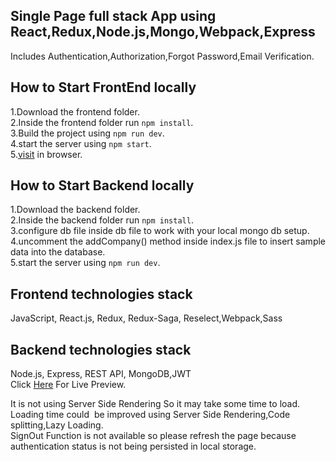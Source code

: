 ## Single Page full stack App using React,Redux,Node.js,Mongo,Webpack,Express
Includes Authentication,Authorization,Forgot Password,Email Verification.

## How to Start FrontEnd locally
1.Download the frontend folder.</br>
2.Inside the frontend folder run `npm install`.</br>
3.Build the project using  `npm run dev`.</br>
4.start the server using  `npm start`.</br>
5.[visit](http://localhost:8080) in browser.</br>

## How to Start Backend locally
1.Download the backend folder.</br>
2.Inside the backend folder run  `npm install`.</br>
3.configure db file inside db file to work with your local mongo db setup.</br>
4.uncomment the addCompany() method inside index.js file to insert sample data into the database.</br>
5.start the server using  `npm run dev`.</br>

## Frontend technologies stack
JavaScript, React.js, Redux, Redux-Saga, Reselect,Webpack,Sass
</br>
## Backend technologies stack
Node.js, Express, REST API, MongoDB,JWT
</br>
Click [Here](https://company-ui.herokuapp.com) For Live Preview.</br>

It is not using Server Side Rendering So it may take some time to load.</br>
Loading time could  be improved using Server Side Rendering,Code splitting,Lazy Loading.</br>
SignOut Function is not available so please refresh the page because authentication status is not being persisted in local storage.</br>
